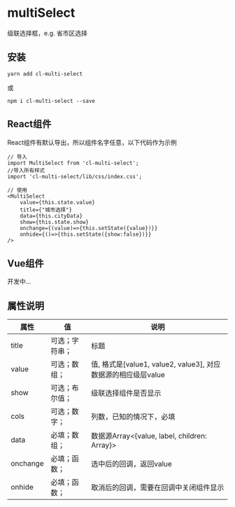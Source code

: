 # multiSelect
级联选择框，e.g. 省市区选择

## 安装

```
yarn add cl-multi-select
```
或

```
npm i cl-multi-select --save
```

## React组件

React组件有默认导出，所以组件名字任意，以下代码作为示例

```
// 导入
import MultiSelect from 'cl-multi-select';
//导入所有样式
import 'cl-multi-select/lib/css/index.css';

// 使用 
<MultiSelect 
    value={this.state.value} 
    title={"城市选择"} 
    data={this.cityData} 
    show={this.state.show} 
    onchange={(value)=>{this.setState({value})}} 
    onhide={()=>{this.setState({show:false})}} 
/>

```

## Vue组件

开发中...

## 属性说明


属性 | 值 | 说明
---|---|---
title | 可选；字符串；| 标题
value | 可选；数组；| 值, 格式是[value1, value2, value3], 对应数据源的相应级层value
show | 可选；布尔值；| 级联选择组件是否显示
cols | 可选；数字；| 列数，已知的情况下，必填
data | 必填；数组；| 数据源Array<{value, label, children: Array}>
onchange | 必填；函数；| 选中后的回调，返回value
onhide | 必填；函数；| 取消后的回调，需要在回调中关闭组件显示

